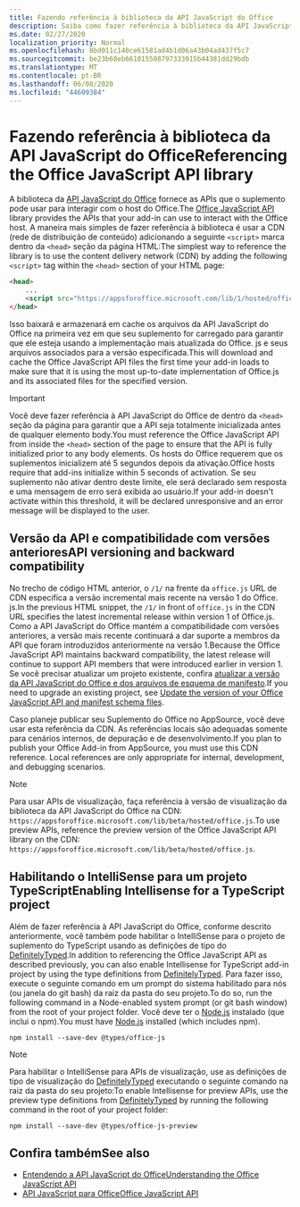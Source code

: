 ```yaml
---
title: Fazendo referência à biblioteca da API JavaScript do Office
description: Saiba como fazer referência à biblioteca da API JavaScript do Office e definições de tipo no suplemento.
ms.date: 02/27/2020
localization_priority: Normal
ms.openlocfilehash: 8bd011c140ce61581ad4b1d06a43b04ad437f5c7
ms.sourcegitcommit: be23b68eb661015508797333915b44381dd29bdb
ms.translationtype: MT
ms.contentlocale: pt-BR
ms.lasthandoff: 06/08/2020
ms.locfileid: "44609384"
---
```

# <a name="referencing-the-office-javascript-api-library"></a><span data-ttu-id="8ee41-103">Fazendo referência à biblioteca da API JavaScript do Office</span><span class="sxs-lookup"><span data-stu-id="8ee41-103">Referencing the Office JavaScript API library</span></span>

<span data-ttu-id="8ee41-104">A biblioteca da [API JavaScript do Office](../reference/javascript-api-for-office.md) fornece as APIs que o suplemento pode usar para interagir com o host do Office.</span><span class="sxs-lookup"><span data-stu-id="8ee41-104">The [Office JavaScript API](../reference/javascript-api-for-office.md) library provides the APIs that your add-in can use to interact with the Office host.</span></span> <span data-ttu-id="8ee41-105">A maneira mais simples de fazer referência à biblioteca é usar a CDN (rede de distribuição de conteúdo) adicionando a seguinte `<script>` marca dentro da `<head>` seção da página HTML:</span><span class="sxs-lookup"><span data-stu-id="8ee41-105">The simplest way to reference the library is to use the content delivery network (CDN) by adding the following `<script>` tag within the `<head>` section of your HTML page:</span></span>  

```html
<head>
    ...
    <script src="https://appsforoffice.microsoft.com/lib/1/hosted/office.js" type="text/javascript"></script>
</head>
```

<span data-ttu-id="8ee41-106">Isso baixará e armazenará em cache os arquivos da API JavaScript do Office na primeira vez em que seu suplemento for carregado para garantir que ele esteja usando a implementação mais atualizada do Office. js e seus arquivos associados para a versão especificada.</span><span class="sxs-lookup"><span data-stu-id="8ee41-106">This will download and cache the Office JavaScript API files the first time your add-in loads to make sure that it is using the most up-to-date implementation of Office.js and its associated files for the specified version.</span></span>

> [!IMPORTANT]
> <span data-ttu-id="8ee41-107">Você deve fazer referência à API JavaScript do Office de dentro da `<head>` seção da página para garantir que a API seja totalmente inicializada antes de qualquer elemento body.</span><span class="sxs-lookup"><span data-stu-id="8ee41-107">You must reference the Office JavaScript API from inside the `<head>` section of the page to ensure that the API is fully initialized prior to any body elements.</span></span> <span data-ttu-id="8ee41-108">Os hosts do Office requerem que os suplementos inicializem até 5 segundos depois da ativação.</span><span class="sxs-lookup"><span data-stu-id="8ee41-108">Office hosts require that add-ins initialize within 5 seconds of activation.</span></span> <span data-ttu-id="8ee41-109">Se seu suplemento não ativar dentro deste limite, ele será declarado sem resposta e uma mensagem de erro será exibida ao usuário.</span><span class="sxs-lookup"><span data-stu-id="8ee41-109">If your add-in doesn't activate within this threshold, it will be declared unresponsive and an error message will be displayed to the user.</span></span>

## <a name="api-versioning-and-backward-compatibility"></a><span data-ttu-id="8ee41-110">Versão da API e compatibilidade com versões anteriores</span><span class="sxs-lookup"><span data-stu-id="8ee41-110">API versioning and backward compatibility</span></span>

<span data-ttu-id="8ee41-111">No trecho de código HTML anterior, o `/1/` na frente da `office.js` URL de CDN especifica a versão incremental mais recente na versão 1 do Office. js.</span><span class="sxs-lookup"><span data-stu-id="8ee41-111">In the previous HTML snippet, the `/1/` in front of `office.js` in the CDN URL specifies the latest incremental release within version 1 of Office.js.</span></span> <span data-ttu-id="8ee41-112">Como a API JavaScript do Office mantém a compatibilidade com versões anteriores, a versão mais recente continuará a dar suporte a membros da API que foram introduzidos anteriormente na versão 1.</span><span class="sxs-lookup"><span data-stu-id="8ee41-112">Because the Office JavaScript API maintains backward compatibility, the latest release will continue to support API members that were introduced earlier in version 1.</span></span> <span data-ttu-id="8ee41-113">Se você precisar atualizar um projeto existente, confira [atualizar a versão da API JavaScript do Office e dos arquivos de esquema de manifesto](update-your-javascript-api-for-office-and-manifest-schema-version.md).</span><span class="sxs-lookup"><span data-stu-id="8ee41-113">If you need to upgrade an existing project, see [Update the version of your Office JavaScript API and manifest schema files](update-your-javascript-api-for-office-and-manifest-schema-version.md).</span></span> 

<span data-ttu-id="8ee41-p104">Caso planeje publicar seu Suplemento do Office no AppSource, você deve usar esta referência da CDN. As referências locais são adequadas somente para cenários internos, de depuração e de desenvolvimento.</span><span class="sxs-lookup"><span data-stu-id="8ee41-p104">If you plan to publish your Office Add-in from AppSource, you must use this CDN reference. Local references are only appropriate for internal, development, and debugging scenarios.</span></span>

> [!NOTE]
> <span data-ttu-id="8ee41-116">Para usar APIs de visualização, faça referência à versão de visualização da biblioteca da API JavaScript do Office na CDN: `https://appsforoffice.microsoft.com/lib/beta/hosted/office.js`.</span><span class="sxs-lookup"><span data-stu-id="8ee41-116">To use preview APIs, reference the preview version of the Office JavaScript API library on the CDN: `https://appsforoffice.microsoft.com/lib/beta/hosted/office.js`.</span></span>

## <a name="enabling-intellisense-for-a-typescript-project"></a><span data-ttu-id="8ee41-117">Habilitando o IntelliSense para um projeto TypeScript</span><span class="sxs-lookup"><span data-stu-id="8ee41-117">Enabling Intellisense for a TypeScript project</span></span>

<span data-ttu-id="8ee41-118">Além de fazer referência à API JavaScript do Office, conforme descrito anteriormente, você também pode habilitar o IntelliSense para o projeto de suplemento do TypeScript usando as definições de tipo do [DefinitelyTyped](https://github.com/DefinitelyTyped/DefinitelyTyped/tree/master/types/office-js).</span><span class="sxs-lookup"><span data-stu-id="8ee41-118">In addition to referencing the Office JavaScript API as described previously, you can also enable Intellisense for TypeScript add-in project by using the type definitions from [DefinitelyTyped](https://github.com/DefinitelyTyped/DefinitelyTyped/tree/master/types/office-js).</span></span> <span data-ttu-id="8ee41-119">Para fazer isso, execute o seguinte comando em um prompt do sistema habilitado para nós (ou janela do git bash) da raiz da pasta do seu projeto.</span><span class="sxs-lookup"><span data-stu-id="8ee41-119">To do so, run the following command in a Node-enabled system prompt (or git bash window) from the root of your project folder.</span></span> <span data-ttu-id="8ee41-120">Você deve ter o [Node.js](https://nodejs.org) instalado (que inclui o npm).</span><span class="sxs-lookup"><span data-stu-id="8ee41-120">You must have [Node.js](https://nodejs.org) installed (which includes npm).</span></span>

```command&nbsp;line
npm install --save-dev @types/office-js
```

> [!NOTE]
> <span data-ttu-id="8ee41-121">Para habilitar o IntelliSense para APIs de visualização, use as definições de tipo de visualização do [DefinitelyTyped](https://github.com/DefinitelyTyped/DefinitelyTyped/tree/master/types/office-js-preview) executando o seguinte comando na raiz da pasta do seu projeto:</span><span class="sxs-lookup"><span data-stu-id="8ee41-121">To enable Intellisense for preview APIs, use the preview type definitions from [DefinitelyTyped](https://github.com/DefinitelyTyped/DefinitelyTyped/tree/master/types/office-js-preview) by running the following command in the root of your project folder:</span></span> 
>
> `npm install --save-dev @types/office-js-preview`

## <a name="see-also"></a><span data-ttu-id="8ee41-122">Confira também</span><span class="sxs-lookup"><span data-stu-id="8ee41-122">See also</span></span>

- [<span data-ttu-id="8ee41-123">Entendendo a API JavaScript do Office</span><span class="sxs-lookup"><span data-stu-id="8ee41-123">Understanding the Office JavaScript API</span></span>](understanding-the-javascript-api-for-office.md)
- [<span data-ttu-id="8ee41-124">API JavaScript para Office</span><span class="sxs-lookup"><span data-stu-id="8ee41-124">Office JavaScript API</span></span>](../reference/javascript-api-for-office.md)
